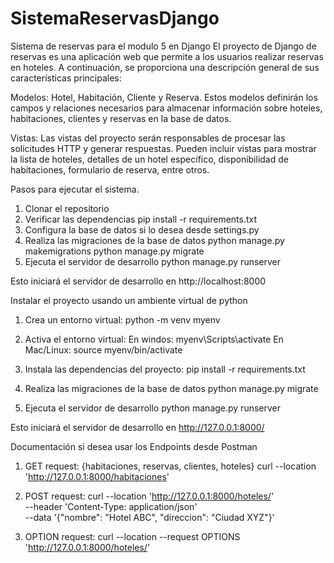 # SistemaReservasDjango
Sistema de reservas para el modulo 5 en Django
El proyecto de Django de reservas es una aplicación web que permite a los usuarios realizar reservas en hoteles. A continuación, se proporciona una descripción general de sus características principales:

Modelos: Hotel, Habitación, Cliente y Reserva. Estos modelos definirán los campos y relaciones necesarios para almacenar información sobre hoteles, habitaciones, clientes y reservas en la base de datos.

Vistas: Las vistas del proyecto serán responsables de procesar las solicitudes HTTP y generar respuestas. Pueden incluir vistas para mostrar la lista de hoteles, detalles de un hotel específico, disponibilidad de habitaciones, formulario de reserva, entre otros.


Pasos para ejecutar el sistema. 
1. Clonar el repositorio
2. Verificar las dependencias 
pip install -r requirements.txt
3. Configura la base de datos si lo desea desde settings.py
4. Realiza las migraciones de la base de datos 
python manage.py makemigrations
python manage.py migrate
5. Ejecuta el servidor de desarrollo
python manage.py runserver

Esto iniciará el servidor de desarrollo en http://localhost:8000

Instalar el proyecto usando un ambiente virtual de python
1. Crea un entorno virtual:
python -m venv myenv

2. Activa el entorno virtual:
En windos: myenv\Scripts\activate
En Mac/Linux: source myenv/bin/activate

3. Instala las dependencias del proyecto:
pip install -r requirements.txt

4. Realiza las migraciones de la base de datos
python manage.py migrate

5. Ejecuta el servidor de desarrollo
python manage.py runserver

Esto iniciará el servidor de desarrollo en http://127.0.0.1:8000/

Documentación si desea usar los Endpoints desde Postman
1. GET request: {habitaciones, reservas, clientes, hoteles}
curl --location 'http://127.0.0.1:8000/habitaciones' 

2. POST request:
curl --location 'http://127.0.0.1:8000/hoteles/' \
--header 'Content-Type: application/json' \
--data '{"nombre": "Hotel ABC", "direccion": "Ciudad XYZ"}'

3. OPTION request: 
curl --location --request OPTIONS 'http://127.0.0.1:8000/hoteles/'